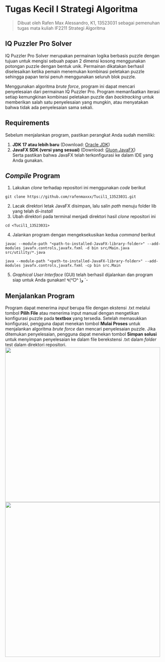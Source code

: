# Tugas Kecil I Strategi Algoritma
> Dibuat oleh Rafen Max Alessandro, K1, 13523031 sebagai pemenuhan tugas mata kuliah IF2211 Strategi Algoritma

## IQ Puzzler Pro Solver
IQ Puzzler Pro Solver merupakan permainan logika berbasis puzzle dengan tujuan untuk mengisi sebuah papan 2 dimensi kosong menggunakan potongan puzzle dengan bentuk unik. Permainan dikatakan berhasil diselesaikan ketika pemain menemukan kombinasi peletakan puzzle sehingga papan terisi penuh menggunakan seluruh blok puzzle. 

Menggunakan algoritma _brute force_, program ini dapat mencari penyelesaian dari permainan IQ Puzzler Pro. Program memanfaatkan iterasi setiap kemungkinan kombinasi peletakan puzzle dan _backtracking_ untuk memberikan salah satu penyelesaian yang mungkin, atau menyatakan bahwa tidak ada penyelesaian sama sekali. 

## Requirements
Sebelum menjalankan program, pastikan perangkat Anda sudah memiliki:
1. **JDK 17 atau lebih baru** (Download: [Oracle JDK](https://www.oracle.com/java/technologies/javase-downloads.html))
2. **JavaFX SDK (versi yang sesuai)** (Download: [Gluon JavaFX](https://gluonhq.com/products/javafx/))  
Serta pastikan bahwa JavaFX telah terkonfigurasi ke dalam IDE yang Anda gunakan.

## _Compile_ Program
1. Lakukan _clone_ terhadap repositori ini menggunakan _code_ berikut
```shell
git clone https://github.com/rafenmaxxx/Tucil1_13523031.git
```
2. Lacak direktori letak JavaFX disimpan, lalu salin _path_ menuju folder lib yang telah di-_install_
3. Ubah direktori pada terminal menjadi direktori hasil _clone_ repositori ini
```shell
cd <Tucil1_13523031>
```
4. Jalankan program dengan mengeksekusikan kedua _command_ berikut
```shell
javac --module-path "<path-to-installed-JavaFX-library-folder>" --add-modules javafx.controls,javafx.fxml -d bin src/Main.java src/utility/*.java
```
```shell
java --module-path "<path-to-installed-JavaFX-library-folder>" --add-modules javafx.controls,javafx.fxml -cp bin src.Main
```
5. _Graphical User Interface_ (GUI) telah berhasil dijalankan dan program siap untuk Anda gunakan! ٩(^ᗜ^ )و ´-


## Menjalankan Program
Program dapat menerima _input_ berupa file dengan ekstensi .txt melalui tombol **Pilih File** atau menerima input manual dengan mengetikan konfigurasi puzzle pada **textbox** yang tersedia. Setelah memasukkan konfigurasi, pengguna dapat menekan tombol **Mulai Proses** untuk menjalankan algoritma _brute force_ dan mencari penyelesaian puzzle. Jika ditemukan penyelesaian, pengguna dapat menekan tombol **Simpan solusi** untuk menyimpan penyelesaian ke dalam file berekstensi .txt dalam _folder_ test dalam direktori repositori.
<img src="https://github.com/user-attachments/assets/f8226e1b-0e6e-4ccf-a79e-2bde030d8f8b" width="500"> <img src="https://github.com/user-attachments/assets/92e8daf6-eddb-4b9e-8c63-9aacc5c62bb3" width="500">

